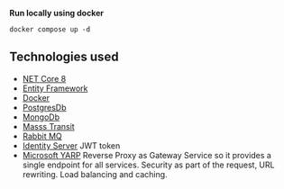 


**Run locally using docker**

`docker compose up -d`

## Technologies used

* [NET Core 8]()
* [Entity Framework]()
* [Docker]()
* [PostgresDb]()
* [MongoDb]()
* [Masss Transit]()
* [Rabbit MQ]()
* [Identity Server](https://docs.duendesoftware.com/identityserver/v7) JWT token
* [Microsoft YARP](https://microsoft.github.io/reverse-proxy/) Reverse Proxy as Gateway Service so it provides a single endpoint for all services. Security as part of the request, URL rewriting. Load balancing and caching.
